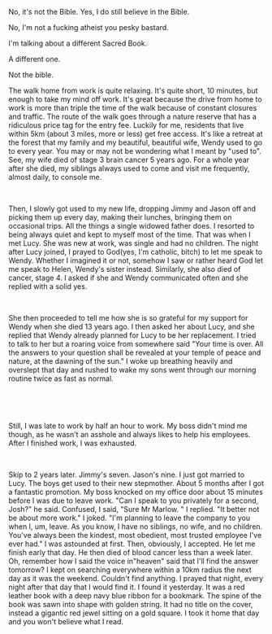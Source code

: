  No, it's not the Bible. Yes, I do still believe in the Bible.

 No, I'm not a fucking atheist you pesky bastard.

 I'm talking about a different Sacred Book. 

A different one. 

Not the bible.

 The walk home from work is quite relaxing. It's quite short, 10 minutes, but enough to take my mind off work. It's great because the drive from home to work is more than triple the time of the walk because of constant closures and traffic. The route of the walk goes through a nature reserve that has a ridiculous price tag for the entry fee. Luckily for me, residents that live within 5km (about 3 miles, more or less) get free access. It's like a retreat at the forest that my family and my beautiful, beautiful wife, Wendy used to go to every year. You may or may not be wondering what I meant by "used to". See, my wife died of stage 3 brain cancer 5 years ago. For a whole year after she died, my siblings always used to come and visit me frequently, almost daily, to console me.

&#x200B;

 Then, I slowly got used to my new life, dropping Jimmy and Jason off and picking them up every day, making their lunches, bringing them on occasional trips. All the things a single widowed father does. I resorted to being always quiet and kept to myself most of the time. That was when I met Lucy. She was new at work, was single and had no children. The night after Lucy joined, I prayed to God(yes, I'm catholic, bitch) to let me speak to Wendy. Whether I imagined it or not, somehow I saw or rather heard God let me speak to Helen, Wendy's sister instead. Similarly, she also died of cancer, stage 4. I asked if she and Wendy communicated often and she replied with a solid yes. 

&#x200B;

She then proceeded to tell me how she is so grateful for my support for Wendy when she died 13 years ago. I then asked her about Lucy, and she replied that Wendy already planned for Lucy to be her replacement. I tried to talk to her but a roaring voice from somewhere said "Your time is over. All the answers to your question shall be revealed at your temple of peace and nature, at the dawning of the sun." I woke up breathing heavily and overslept that day and rushed to wake my sons went through our morning routine twice as fast as normal.

&#x200B;

&#x200B;

Still, I was late to work by half an hour to work. My boss didn't mind me though, as he wasn't an asshole and always likes to help his employees. After I finished work, I was exhausted. 

&#x200B;

Skip to 2 years later. Jimmy's seven. Jason's nine. I just got married to Lucy. The boys get used to their new stepmother. About 5 months after I got a fantastic promotion. My boss knocked on my office door about 15 minutes before I was due to leave work. "Can I speak to you privately for a second, Josh?" he said. Confused, I said, "Sure Mr Marlow. " I replied. "It better not be about more work." I joked. "I'm planning to leave the company to you when I, um, leave. As you know, I have no siblings, no wife, and no children. You've always been the kindest, most obedient, most trusted employee I've ever had." I was astounded at first. Then, obviously, I accepted. He let me finish early that day. He then died of blood cancer less than a week later. Oh, remember how I said the voice in"heaven" said that I'll find the answer tomorrow? I kept on searching everywhere within a 10km radius the next day as it was the weekend. Couldn't find anything. I prayed that night, every night after that day that I would find it. I found it yesterday. It was a red leather book with a deep navy blue ribbon for a bookmark. The spine of the book was sawn into shape with golden string. It had no title on the cover, instead a gigantic red jewel sitting on a gold square. I took it home that day and you won't believe what I read.